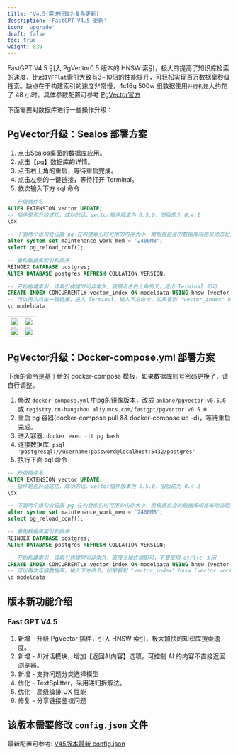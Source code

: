 ```yaml
---
title: 'V4.5(需进行较为复杂更新)'
description: 'FastGPT V4.5 更新'
icon: 'upgrade'
draft: false
toc: true
weight: 839
---
```


FastGPT V4.5 引入 PgVector0.5 版本的 HNSW 索引，极大的提高了知识库检索的速度，比起`IVFFlat`索引大致有3~10倍的性能提升，可轻松实现百万数据毫秒级搜索。缺点在于构建索引的速度非常慢，4c16g 500w 组数据使用`并行构建`大约花了 48 小时。具体参数配置可参考 [PgVector官方](https://github.com/pgvector/pgvector)

下面需要对数据库进行一些操作升级：

## PgVector升级：Sealos 部署方案

1. 点击[Sealos桌面](https://cloud.sealos.io)的数据库应用。
2. 点击【pg】数据库的详情。
3. 点击右上角的重启，等待重启完成。
4. 点击左侧的一键链接，等待打开 Terminal。
5. 依次输入下方 sql 命令

```sql
-- 升级插件名
ALTER EXTENSION vector UPDATE;
-- 插件是否升级成功，成功的话，vector插件版本为 0.5.0，旧版的为 0.4.1
\dx

-- 下面两个语句会设置 pg 在构建索引时可用的内存大小，需根据自身的数据库规格来动态配置，可配置为 1/4 的内存大小
alter system set maintenance_work_mem = '2400MB'; 
select pg_reload_conf();

-- 重构数据库索引和排序
REINDEX DATABASE postgres;
ALTER DATABASE postgres REFRESH COLLATION VERSION;

-- 开始构建索引，该索引构建时间非常久，直接点击右上角的叉，退出 Terminal 即可
CREATE INDEX CONCURRENTLY vector_index ON modeldata USING hnsw (vector vector_ip_ops) WITH (m = 16, ef_construction = 64);
-- 可以再次点击一键链接，进入 Terminal，输入下方命令，如果看到 "vector_index" hnsw (vector vector_ip_ops) WITH (m='16', ef_construction='64') 则代表构建完成（注意，后面没有 INVALID）
\d modeldata
```

|                       |                       |
| --------------------- | --------------------- |
| ![](/imgs/v45-1.png) | ![](/imgs/v45-2.png) |
| ![](/imgs/v45-3.png) | ![](/imgs/v45-4.png) |



## PgVector升级：Docker-compose.yml 部署方案

下面的命令是基于给的 docker-compose 模板，如果数据库账号密码更换了，请自行调整。

1. 修改 `docker-compose.yml` 中pg的镜像版本，改成 `ankane/pgvector:v0.5.0` 或 `registry.cn-hangzhou.aliyuncs.com/fastgpt/pgvector:v0.5.0`
2. 重启 pg 容器(docker-compose pull && docker-compose up -d)，等待重启完成。
3. 进入容器: `docker exec -it pg bash`
4. 连接数据库: `psql 'postgresql://username:password@localhost:5432/postgres'`
5. 执行下面 sql 命令

```sql
-- 升级插件名
ALTER EXTENSION vector UPDATE;
-- 插件是否升级成功，成功的话，vector插件版本为 0.5.0，旧版的为 0.4.2
\dx

-- 下面两个语句会设置 pg 在构建索引时可用的内存大小，需根据自身的数据库规格来动态配置，可配置为 1/4 的内存大小
alter system set maintenance_work_mem = '2400MB'; 
select pg_reload_conf();

-- 重构数据库索引和排序
REINDEX DATABASE postgres;
ALTER DATABASE postgres REFRESH COLLATION VERSION;

-- 开始构建索引，该索引构建时间非常久，直接关掉终端即可，不要使用 ctrl+c 关闭
CREATE INDEX CONCURRENTLY vector_index ON modeldata USING hnsw (vector vector_ip_ops) WITH (m = 16, ef_construction = 64);
-- 可以再次连接数据库，输入下方命令。如果看到 "vector_index" hnsw (vector vector_ip_ops) WITH (m='16', ef_construction='64') 则代表构建完成（注意，后面没有 INVALID）
\d modeldata


```

## 版本新功能介绍

### Fast GPT V4.5

1. 新增 - 升级 PgVector 插件，引入 HNSW 索引，极大加快的知识库搜索速度。
2. 新增 - AI对话模块，增加【返回AI内容】选项，可控制 AI 的内容不直接返回浏览器。
3. 新增 - 支持问题分类选择模型
4. 优化 - TextSplitter，采用递归拆解法。
5. 优化 - 高级编排 UX 性能
6. 修复 - 分享链接鉴权问题

## 该版本需要修改 `config.json` 文件

最新配置可参考: [V45版本最新 config.json](/docs/development/configuration)